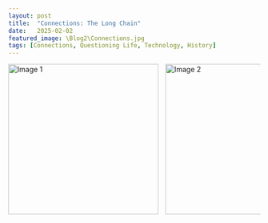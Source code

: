 ```yaml
---
layout: post
title:  "Connections: The Long Chain"
date:   2025-02-02
featured_image: \Blog2\Connections.jpg
tags: [Connections, Questioning Life, Technology, History]
---
```



<div style="overflow-x: auto; white-space: nowrap;">
  <img src="/Blog2/Connections.jpg" alt="Image 1" style="width:300px; display: inline-block; margin-right: 10px;">
  <img src="/Blog2/Connections.jpg" alt="Image 2" style="width:300px; display: inline-block; margin-right: 10px;">
  <img src="/Blog2/Connections.jpg" alt="Image 3" style="width:300px; display: inline-block; margin-right: 10px;">
</div>
